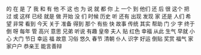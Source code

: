 的
在
是
了
我
和
有
他
不
这
也
为
说
就
都
你
上
一个
到
他们
还
后
很
这个
把
过
或
这样
已经
就是
做
开始
没
们
时候
历史
听
还有
出现
发现
家
还是
人们
希望
非常
看到
今天
关于
准备
得到
那个
有些
快
故事
传统
其实
帮助
门
少
字
终于
倒
呀
每年
管
高兴
意思
兄弟
听说
有趣
皇帝
夫人
贴
红色
幸福
从此
生气
早就
小心
大门
节日
幸运
福
故意
习俗
悠久
春节
清朝
仆人
识字
好运
倒贴
奖赏
福气
家家户户
恭亲王
能言善辩
 
